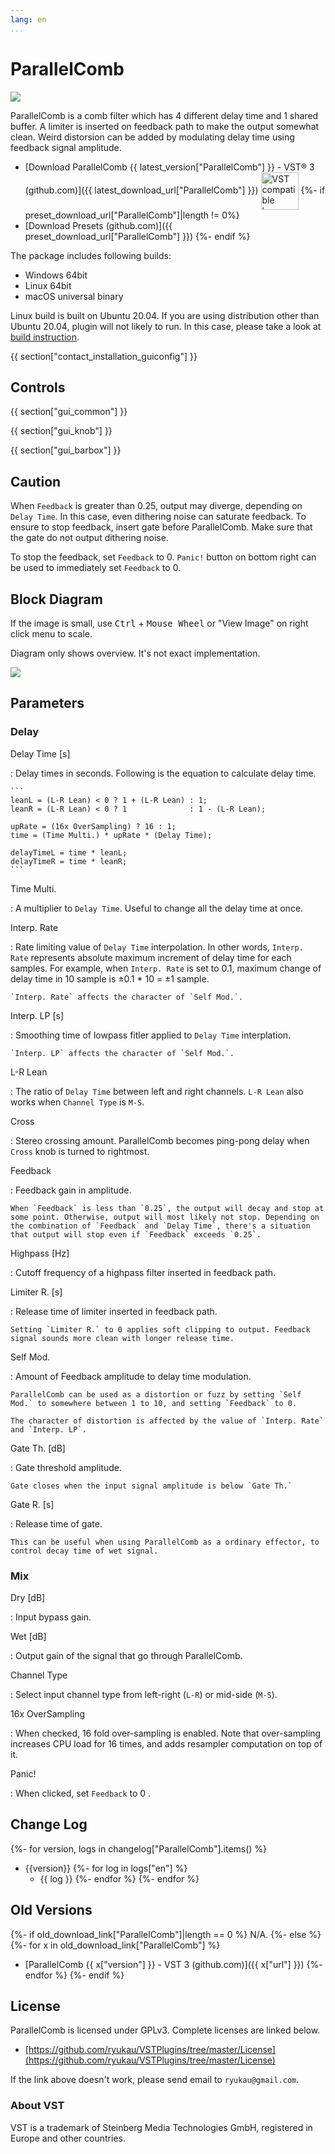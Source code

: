 ```yaml
---
lang: en
...
```


# ParallelComb
![](img/ParallelComb.png)

ParallelComb is a comb filter which has 4 different delay time and 1 shared buffer. A limiter is inserted on feedback path to make the output somewhat clean. Weird distorsion can be added by modulating delay time using feedback signal amplitude.

- [Download ParallelComb {{ latest_version["ParallelComb"] }} - VST® 3 (github.com)]({{ latest_download_url["ParallelComb"] }}) <img
  src="img/VST_Compatible_Logo_Steinberg_negative.svg"
  alt="VST compatible logo."
  width="60px"
  style="display: inline-block; vertical-align: middle;">
{%- if preset_download_url["ParallelComb"]|length != 0%}
- [Download Presets (github.com)]({{ preset_download_url["ParallelComb"] }})
{%- endif %}

The package includes following builds:

- Windows 64bit
- Linux 64bit
- macOS universal binary

Linux build is built on Ubuntu 20.04. If you are using distribution other than Ubuntu 20.04, plugin will not likely to run. In this case, please take a look at [build instruction](https://github.com/ryukau/VSTPlugins/blob/master/build_instruction.md).

{{ section["contact_installation_guiconfig"] }}

## Controls
{{ section["gui_common"] }}

{{ section["gui_knob"] }}

{{ section["gui_barbox"] }}

## Caution
When `Feedback` is greater than 0.25, output may diverge, depending on `Delay Time`. In this case, even dithering noise can saturate feedback. To ensure to stop feedback, insert gate before ParallelComb. Make sure that the gate do not output dithering noise.

To stop the feedback, set `Feedback` to 0. `Panic!` button on bottom right can be used to immediately set `Feedback` to 0.

## Block Diagram
If the image is small, use <kbd>Ctrl</kbd> + <kbd>Mouse Wheel</kbd> or "View Image" on right click menu to scale.

Diagram only shows overview. It's not exact implementation.

![](img/ParallelComb.svg)

## Parameters
### Delay
Delay Time \[s\]

:   Delay times in seconds. Following is the equation to calculate delay time.

    ```
    leanL = (L-R Lean) < 0 ? 1 + (L-R Lean) : 1;
    leanR = (L-R Lean) < 0 ? 1              : 1 - (L-R Lean);

    upRate = (16x OverSampling) ? 16 : 1;
    time = (Time Multi.) * upRate * (Delay Time);

    delayTimeL = time * leanL;
    delayTimeR = time * leanR;
    ```

Time Multi.

:   A multiplier to `Delay Time`. Useful to change all the delay time at once.

Interp. Rate

:   Rate limiting value of `Delay Time` interpolation. In other words, `Interp. Rate` represents absolute maximum increment of delay time for each samples. For example, when `Interp. Rate` is set to 0.1, maximum change of delay time in 10 sample is ±0.1 * 10 = ±1 sample.

    `Interp. Rate` affects the character of `Self Mod.`.

Interp. LP \[s\]

:   Smoothing time of lowpass fitler applied to `Delay Time` interplation.

    `Interp. LP` affects the character of `Self Mod.`.

L-R Lean

:   The ratio of `Delay Time` between left and right channels. `L-R Lean` also works when `Channel Type` is `M-S`.

Cross

:   Stereo crossing amount. ParallelComb becomes ping-pong delay when `Cross` knob is turned to rightmost.

Feedback

:   Feedback gain in amplitude.

    When `Feedback` is less than `0.25`, the output will decay and stop at some point. Otherwise, output will most likely not stop. Depending on the combination of `Feedback` and `Delay Time`, there's a situation that output will stop even if `Feedback` exceeds `0.25`.

Highpass \[Hz\]

:   Cutoff frequency of a highpass filter inserted in feedback path.

Limiter R. \[s\]

:   Release time of limiter inserted in feedback path.

    Setting `Limiter R.` to 0 applies soft clipping to output. Feedback signal sounds more clean with longer release time.

Self Mod.

:   Amount of Feedback amplitude to delay time modulation.

    ParallelComb can be used as a distortion or fuzz by setting `Self Mod.` to somewhere between 1 to 10, and setting `Feedback` to 0.

    The character of distortion is affected by the value of `Interp. Rate` and `Interp. LP`.

Gate Th. \[dB\]

:   Gate threshold amplitude.

    Gate closes when the input signal amplitude is below `Gate Th.`

Gate R. \[s\]

:   Release time of gate.

    This can be useful when using ParallelComb as a ordinary effector, to control decay time of wet signal.

### Mix

Dry \[dB\]

:   Input bypass gain.

Wet \[dB\]

:   Output gain of the signal that go through ParallelComb.

Channel Type

:   Select input channel type from left-right (`L-R`) or mid-side (`M-S`).

16x OverSampling

:   When checked, 16 fold over-sampling is enabled. Note that over-sampling increases CPU load for 16 times, and adds resampler computation on top of it.

Panic!

:   When clicked, set `Feedback` to 0 .

## Change Log
{%- for version, logs in changelog["ParallelComb"].items() %}
- {{version}}
  {%- for log in logs["en"] %}
  - {{ log }}
  {%- endfor %}
{%- endfor %}

## Old Versions
{%- if old_download_link["ParallelComb"]|length == 0 %}
N/A.
{%- else %}
  {%- for x in old_download_link["ParallelComb"] %}
- [ParallelComb {{ x["version"] }} - VST 3 (github.com)]({{ x["url"] }})
  {%- endfor %}
{%- endif %}

## License
ParallelComb is licensed under GPLv3. Complete licenses are linked below.

- [https://github.com/ryukau/VSTPlugins/tree/master/License](https://github.com/ryukau/VSTPlugins/tree/master/License)

If the link above doesn't work, please send email to `ryukau@gmail.com`.

### About VST
VST is a trademark of Steinberg Media Technologies GmbH, registered in Europe and other countries.
